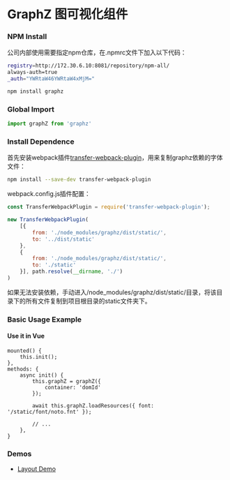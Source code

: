 # GraphZ 图可视化组件

### NPM Install

公司内部使用需要指定npm仓库，在.npmrc文件下加入以下代码：
```sh
registry=http://172.30.6.10:8081/repository/npm-all/
always-auth=true
_auth="YWRtaW46YWRtaW4xMjM="
```

```sh
npm install graphz
```

### Global Import

```js
import graphZ from 'graphz'
```

### Install Dependence

首先安装webpack插件[transfer-webpack-plugin](https://www.npmjs.com/package/transfer-webpack-plugin)，用来复制graphz依赖的字体文件：

```sh
npm install --save-dev transfer-webpack-plugin
```
webpack.config.js插件配置：

```js
const TransferWebpackPlugin = require('transfer-webpack-plugin');

new TransferWebpackPlugin(
    [{
        from: './node_modules/graphz/dist/static/',
        to: '../dist/static'
    },
    {
        from: './node_modules/graphz/dist/static/',
        to: './static'
    }], path.resolve(__dirname, './')
)
```
如果无法安装依赖，手动进入/node_modules/graphz/dist/static/目录，将该目录下的所有文件复制到项目根目录的static文件夹下。

### Basic Usage Example

#### Use it in Vue

```
mounted() {
    this.init();
},
methods: {
    async init() {
        this.graphZ = graphZ({
            container: 'domId'
        });

        await this.graphZ.loadResources({ font: '/static/font/noto.fnt' });
        
        // ...
    },
}
```

### Demos

- [Layout Demo](http://172.30.6.32:8888/examples/layout)
